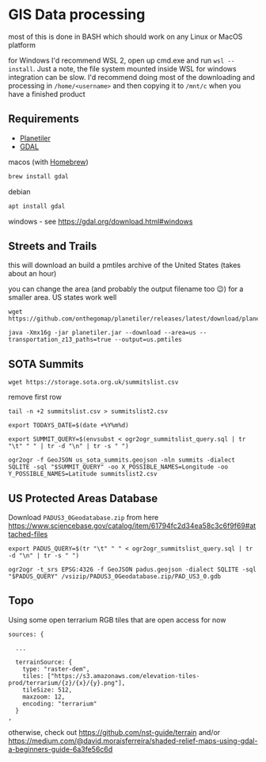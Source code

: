 # GIS Data processing

most of this is done in BASH which should work on any Linux or MacOS platform

for Windows I'd recommend WSL 2, open up cmd.exe and run `wsl --install`. Just a note, the file system mounted inside WSL for windows integration can be slow. I'd recommend doing most of the downloading and processing in `/home/<username>` and then copying it to `/mnt/c` when you have a finished product

## Requirements

- [Planetiler](https://github.com/onthegomap/planetiler)
- [GDAL](https://gdal.org)

macos (with [Homebrew](https://brew.sh/))
```bash
brew install gdal
```

debian
```bash
apt install gdal
```

windows - see https://gdal.org/download.html#windows


## Streets and Trails

this will download an build a pmtiles archive of the United States (takes about an hour)

you can change the area (and probably the output filename too 😉) for a smaller area.  US states work well
```
wget https://github.com/onthegomap/planetiler/releases/latest/download/planetiler.jar

java -Xmx16g -jar planetiler.jar --download --area=us --transportation_z13_paths=true --output=us.pmtiles
```

## SOTA Summits

```
wget https://storage.sota.org.uk/summitslist.csv
```

remove first row
```
tail -n +2 summitslist.csv > summitslist2.csv
```


```
export TODAYS_DATE=$(date +%Y%m%d)

export SUMMIT_QUERY=$(envsubst < ogr2ogr_summitslist_query.sql | tr "\t" " " | tr -d "\n" | tr -s " ")

ogr2ogr -f GeoJSON us_sota_summits.geojson -nln summits -dialect SQLITE -sql "$SUMMIT_QUERY" -oo X_POSSIBLE_NAMES=Longitude -oo Y_POSSIBLE_NAMES=Latitude summitslist2.csv
```

## US Protected Areas Database

Download `PADUS3_0Geodatabase.zip` from here https://www.sciencebase.gov/catalog/item/61794fc2d34ea58c3c6f9f69#attached-files

```
export PADUS_QUERY=$(tr "\t" " " < ogr2ogr_summitslist_query.sql | tr -d "\n" | tr -s " ")

ogr2ogr -t_srs EPSG:4326 -f GeoJSON padus.geojson -dialect SQLITE -sql "$PADUS_QUERY" /vsizip/PADUS3_0Geodatabase.zip/PAD_US3_0.gdb
```

## Topo

Using some open terrarium RGB tiles that are open access for now

```
sources: {

  ...

  terrainSource: {
    type: "raster-dem",
    tiles: ["https://s3.amazonaws.com/elevation-tiles-prod/terrarium/{z}/{x}/{y}.png"],
    tileSize: 512,
    maxzoom: 12,
    encoding: "terrarium"
  }
,

```

otherwise, check out https://github.com/nst-guide/terrain and/or https://medium.com/@david.moraisferreira/shaded-relief-maps-using-gdal-a-beginners-guide-6a3fe56c6d

